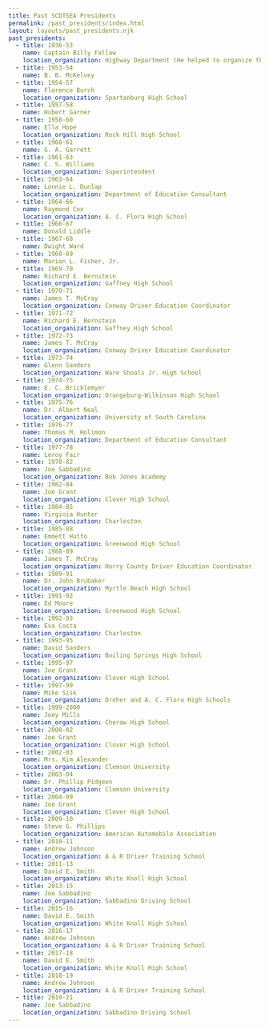 ```yaml
---
title: Past SCDTSEA Presidents
permalink: /past_presidents/index.html
layout: layouts/past_presidents.njk
past_presidents:
  - title: 1936-53
    name: Captain Billy Fallaw
    location_organization: Highway Department (He helped to organize the association and probably was president at times.)
  - title: 1953-54
    name: B. B. McKelvey
  - title: 1954-57
    name: Florence Burch
    location_organization: Spartanburg High School
  - title: 1957-58
    name: Hubert Garner
  - title: 1958-60
    name: Ella Hope
    location_organization: Rock Hill High School
  - title: 1960-61
    name: G. A. Garrett
  - title: 1961-63
    name: C. S. Williams
    location_organization: Superintendent
  - title: 1963-64
    name: Lonnie L. Dunlap
    location_organization: Department of Education Consultant
  - title: 1964-66
    name: Raymond Cox
    location_organization: A. C. Flora High School
  - title: 1966-67
    name: Donald Liddle
  - title: 1967-68
    name: Dwight Ward
  - title: 1968-69
    name: Marion L. Fisher, Jr.
  - title: 1969-70
    name: Richard E. Bernstein
    location_organization: Gaffney High School
  - title: 1970-71
    name: James T. McCray
    location_organization: Conway Driver Education Coordinator
  - title: 1971-72
    name: Richard E. Bernstein
    location_organization: Gaffney High School
  - title: 1972-73
    name: James T. McCray
    location_organization: Conway Driver Education Coordinator
  - title: 1973-74
    name: Glenn Sanders
    location_organization: Ware Shoals Jr. High School
  - title: 1974-75
    name: E. C. Bricklemyer
    location_organization: Orangeburg-Wilkinson High School
  - title: 1975-76
    name: Dr. Albert Neal
    location_organization: University of South Carolina
  - title: 1976-77
    name: Thomas M. Holimon
    location_organization: Department of Education Consultant
  - title: 1977-78
    name: Leroy Fair
  - title: 1978-82
    name: Joe Sabbadino
    location_organization: Bob Jones Academy
  - title: 1982-84
    name: Joe Grant
    location_organization: Clover High School
  - title: 1984-85
    name: Virginia Hunter
    location_organization: Charleston
  - title: 1985-88
    name: Emmett Hutto
    location_organization: Greenwood High School
  - title: 1988-89
    name: James T. McCray
    location_organization: Horry County Driver Education Coordinator
  - title: 1989-91
    name: Dr. John Brubaker
    location_organization: Myrtle Beach High School
  - title: 1991-92
    name: Ed Moore
    location_organization: Greenwood High School
  - title: 1992-93
    name: Eva Costa
    location_organization: Charleston
  - title: 1993-95
    name: David Sanders
    location_organization: Boiling Springs High School
  - title: 1995-97
    name: Joe Grant
    location_organization: Clover High School
  - title: 1997-99
    name: Mike Sisk
    location_organization: Dreher and A. C. Flora High Schools
  - title: 1999-2000
    name: Joey Mills
    location_organization: Cheraw High School
  - title: 2000-02
    name: Joe Grant
    location_organization: Clover High School
  - title: 2002-03
    name: Mrs. Kim Alexander
    location_organization: Clemson University
  - title: 2003-04
    name: Dr. Phillip Pidgeon
    location_organization: Clemson University
  - title: 2004-09
    name: Joe Grant
    location_organization: Clover High School
  - title: 2009-10
    name: Steve G. Phillips
    location_organization: American Automobile Association
  - title: 2010-11
    name: Andrew Johnson
    location_organization: A & R Driver Training School
  - title: 2011-13
    name: David E. Smith
    location_organization: White Knoll High School
  - title: 2013-15
    name: Joe Sabbadino
    location_organization: Sabbadino Driving School
  - title: 2015-16
    name: David E. Smith
    location_organization: White Knoll High School
  - title: 2016-17
    name: Andrew Johnson
    location_organization: A & R Driver Training School
  - title: 2017-18
    name: David E. Smith
    location_organization: White Knoll High School
  - title: 2018-19
    name: Andrew Johnson
    location_organization: A & R Driver Training School
  - title: 2019-21
    name: Joe Sabbadino
    location_organization: Sabbadino Driving School
---
```

